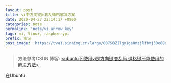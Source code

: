 ```yaml
---
layout: post
title: vi中方向键出现乱码的解决方案
date: 2020-04-27 22:14:17 +0900
categories: note
permalink: 'note/vi_arrow_key'
tags: vi, linux, raspberrypi
prefix: 笔记
post_image: 'https://tva1.sinaimg.cn/large/007S8ZIlgy1ge8mzjlfbmj30e80atdg5.jpg'
---
```

> 方法参考CSDN 博客: [<ubuntu下使用vi是方向键变乱码 退格键不能使用的解决方法>](https://blog.csdn.net/AI_Net/article/details/7710324)

在Ubuntu